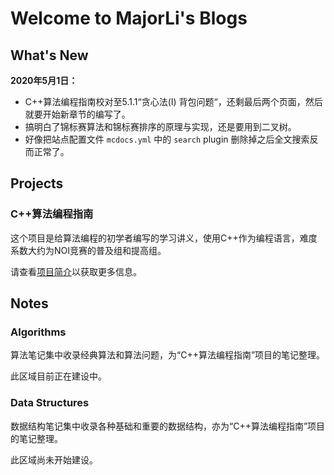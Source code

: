 # Welcome to MajorLi's Blogs

## What's New

**2020年5月1日：**

- C++算法编程指南校对至5.1.1“贪心法(I) 背包问题“，还剩最后两个页面，然后就要开始新章节的编写了。
- 搞明白了锦标赛算法和锦标赛排序的原理与实现，还是要用到二叉树。
- 好像把站点配置文件 ``mcdocs.yml`` 中的 ``search`` plugin 删除掉之后全文搜索反而正常了。

## Projects


### C++算法编程指南

这个项目是给算法编程的初学者编写的学习讲义，使用C++作为编程语言，难度系数大约为NOI竞赛的普及组和提高组。

请查看[项目简介](projects/algo_guide.md)以获取更多信息。

## Notes

### Algorithms

算法笔记集中收录经典算法和算法问题，为“C++算法编程指南”项目的笔记整理。

此区域目前正在建设中。

### Data Structures

数据结构笔记集中收录各种基础和重要的数据结构，亦为“C++算法编程指南”项目的笔记整理。

此区域尚未开始建设。

